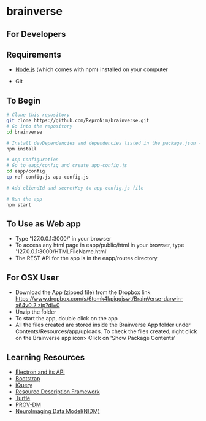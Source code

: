 # brainverse
## For Developers

## Requirements
- [Node.js](https://nodejs.org/en/download/) (which comes with npm) installed on your computer

- Git

## To Begin
```bash
# Clone this repository
git clone https://github.com/ReproNim/brainverse.git
# Go into the repository
cd brainverse

# Install devDependencies and dependencies listed in the package.json - e.g. electron, bootstrap and jQuery
npm install

# App Configuration
# Go to eapp/config and create app-config.js
cd eapp/config
cp ref-config.js app-config.js

# Add cliendId and secretKey to app-config.js file

# Run the app
npm start
```
## To Use as Web app
- Type '127.0.0.1:3000/' in your browser
- To access any html page in eapp/public/html in your browser, type '127.0.0.1:3000/HTMLFileName.html'
- The REST API for the app is in the eapp/routes directory

## For OSX User
- Download the App (zipped file) from the Dropbox link
https://www.dropbox.com/s/6tomk4kpiqqjswt/BrainVerse-darwin-x64v0.2.zip?dl=0
- Unzip the folder
- To start the app, double click on the app
- All the files created are stored inside the Brainverse App folder under Contents/Resources/app/uploads. To check the files created, right click on the Brainverse app icon> Click on 'Show Package Contents'


## Learning Resources

- [Electron and its API](http://electron.atom.io)
- [Bootstrap](http://getbootstrap.com)
- [jQuery](https://jQuery.com)
- [Resource Description Framework](https://www.w3.org/TR/2014/NOTE-rdf11-primer-20140225/)
- [Turtle](https://www.w3.org/TR/turtle/)
- [PROV-DM](https://www.w3.org/TR/prov-dm/)
- [NeuroImaging Data Model(NIDM)](http://nidm.nidash.org/)
